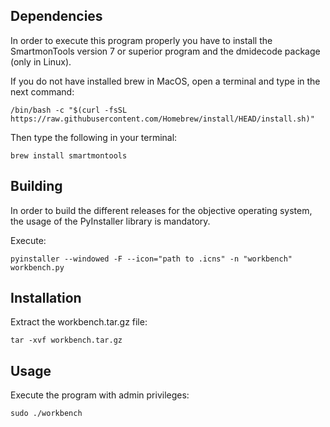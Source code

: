 ## Dependencies

In order to execute this program properly you have to install the SmartmonTools version 7 or superior program and the dmidecode package (only in Linux).

If you do not have installed brew in MacOS, open a terminal and type in the next command:

```
/bin/bash -c "$(curl -fsSL https://raw.githubusercontent.com/Homebrew/install/HEAD/install.sh)"
```

Then type the following in your terminal:

```
brew install smartmontools
```

## Building

In order to build the different releases for the objective operating system, the usage of the PyInstaller library is mandatory.

Execute:

```
pyinstaller --windowed -F --icon="path to .icns" -n "workbench" workbench.py
```

## Installation

Extract the workbench.tar.gz file:

```
tar -xvf workbench.tar.gz
```

## Usage

Execute the program with admin privileges:

```
sudo ./workbench
```
